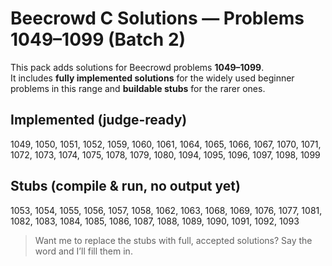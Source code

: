 # Beecrowd C Solutions — Problems 1049–1099 (Batch 2)

This pack adds solutions for Beecrowd problems **1049–1099**.  
It includes **fully implemented solutions** for the widely used beginner problems in this range and **buildable stubs** for the rarer ones.

## Implemented (judge-ready)
1049, 1050, 1051, 1052, 1059, 1060, 1061, 1064, 1065, 1066, 1067, 1070, 1071, 1072, 1073, 1074, 1075, 1078, 1079, 1080, 1094, 1095, 1096, 1097, 1098, 1099

## Stubs (compile & run, no output yet)
1053, 1054, 1055, 1056, 1057, 1058, 1062, 1063, 1068, 1069, 1076, 1077, 1081, 1082, 1083, 1084, 1085, 1086, 1087, 1088, 1089, 1090, 1091, 1092, 1093

> Want me to replace the stubs with full, accepted solutions? Say the word and I’ll fill them in.
